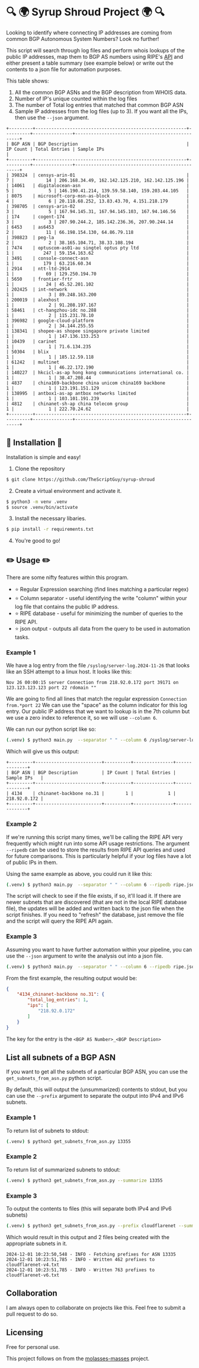 # :mag: :earth_africa: Syrup Shroud Project :earth_africa: :mag:
Looking to identify where connecting IP addresses are coming from common BGP Autonomous System Numbers? Look no further!

This script will search through log files and perform whois lookups of the public IP addresses, map them to BGP AS numbers using RIPE's [API](https://stat.ripe.net/docs/data_api) and either present a table summary (see example below) or write out the contents to a json file for automation purposes.

This table shows:
1. All the common BGP ASNs and the BGP description from WHOIS data.
2. Number of IP's unique counted within the log files
3. The number of Total log entries that matched that common BGP ASN
4. Sample IP addresses from the log files (up to 3). If you want all the IPs, then use the `--json` argument.

```
+---------+---------------------------------------------------------+----------+---------------+-------------------------------------------------+
| BGP ASN | BGP Description                                         | IP Count | Total Entries | Sample IPs                                      |
+---------+---------------------------------------------------------+----------+---------------+-------------------------------------------------+
| 398324  | censys-arin-01                                          |        7 |            14 | 206.168.34.49, 162.142.125.210, 162.142.125.196 |
| 14061   | digitalocean-asn                                        |        5 |             5 | 146.190.41.214, 139.59.58.140, 159.203.44.105   |
| 8075    | microsoft-corp-msn-as-block                             |        4 |             6 | 20.118.68.252, 13.83.43.70, 4.151.218.179       |
| 398705  | censys-arin-02                                          |        3 |             5 | 167.94.145.31, 167.94.145.103, 167.94.146.56    |
| 174     | cogent-174                                              |        3 |             3 | 207.90.244.2, 185.142.236.36, 207.90.244.14     |
| 6453    | as6453                                                  |        2 |            11 | 66.198.154.130, 64.86.79.118                    |
| 398823  | peg-la                                                  |        2 |             2 | 38.165.104.71, 38.33.108.194                    |
| 7474    | optuscom-as01-au singtel optus pty ltd                  |        1 |           247 | 59.154.163.62                                   |
| 3491    | console-connect-asn                                     |        1 |           179 | 63.216.60.34                                    |
| 2914    | ntt-ltd-2914                                            |        1 |            69 | 129.250.194.70                                  |
| 5650    | frontier-frtr                                           |        1 |            24 | 45.52.201.102                                   |
| 202425  | int-network                                             |        1 |             3 | 89.248.163.200                                  |
| 200019  | alexhost                                                |        1 |             2 | 91.208.197.167                                  |
| 58461   | ct-hangzhou-idc no.288                                  |        1 |             2 | 115.231.78.10                                   |
| 396982  | google-cloud-platform                                   |        1 |             2 | 34.144.255.55                                   |
| 138341  | shopee-as shopee singapore private limited              |        1 |             1 | 147.136.133.253                                 |
| 10439   | carinet                                                 |        1 |             1 | 71.6.134.235                                    |
| 50304   | blix                                                    |        1 |             1 | 185.12.59.118                                   |
| 61242   | multinet                                                |        1 |             1 | 46.22.172.190                                   |
| 140227  | hkcicl-as-ap hong kong communications international co. |        1 |             1 | 38.47.208.44                                    |
| 4837    | china169-backbone china unicom china169 backbone        |        1 |             1 | 123.191.151.129                                 |
| 138995  | antbox1-as-ap antbox networks limited                   |        1 |             1 | 103.101.191.239                                 |
| 4812    | chinanet-sh-ap china telecom group                      |        1 |             1 | 222.70.24.62                                    |
+---------+---------------------------------------------------------+----------+---------------+-------------------------------------------------+
```

## :wrench: Installation :wrench:
Installation is simple and easy!
1. Clone the repository
```bash
$ git clone https://github.com/TheScriptGuy/syrup-shroud
```

2. Create a virtual environment and activate it.
```bash
$ python3 -m venv .venv
$ source .venv/bin/activate
```

3. Install the necessary libaries.
```bash
$ pip install -r requirements.txt
```

4. You're good to go!

## :pencil2: Usage :pencil2:
There are some nifty features within this program.
* :star: Regular Expression searching (find lines matching a particular regex)
* :star: Column separator - useful identifying the write "column" within your log file that contains the public IP address.
* :star: RIPE database - useful for minimizing the number of queries to the RIPE API.
* :star: json output - outputs all data from the query to be used in automation tasks.

### Example 1
We have a log entry from the file `/syslog/server-log.2024-11-26` that looks like an SSH attempt to a linux host. It looks like this:
```
Nov 26 00:00:15 server Connection from 218.92.0.172 port 39171 on 123.123.123.123 port 22 rdomain ""
```
We are going to find all lines that match the regular expression `Connection from.*port 22`
We can use the "space" as the column indicator for this log entry.
Our public IP address that we want to lookup is in the 7th column but we use a zero index to reference it, so we will use `--column 6`.

We can run our python script like so:
```bash
(.venv) $ python3 main.py  --separator " " --column 6 /syslog/server-log.2024-11-26 'Connection from.*port 22'
```
Which will give us this output:
```
+---------+-------------------------+----------+---------------+--------------+
| BGP ASN | BGP Description         | IP Count | Total Entries | Sample IPs   |
+---------+-------------------------+----------+---------------+--------------+
| 4134    | chinanet-backbone no.31 |        1 |             1 | 218.92.0.172 |
+---------+-------------------------+----------+---------------+--------------+
```
### Example 2
If we're running this script many times, we'll be calling the RIPE API very frequently which might run into some API usage restrictions. The argument `--ripedb` can be used to store the results from RIPE API queries and used for future comparisons. This is particularly helpful if your log files have a lot of public IPs in them.

Using the same example as above, you could run it like this:
```bash
(.venv) $ python3 main.py  --separator " " --column 6 --ripedb ripe.json /syslog/server-log.2024-11-26 'Connection from.*port 22'
```

The script will check to see if the file exists, if so, it'll load it. If there are newer subnets that are discovered (that are not in the local RIPE database file), the updates will be added and written back to the json file when the script finishes.
If you need to "refresh" the database, just remove the file and the script will query the RIPE API again.

### Example 3
Assuming you want to have further automation within your pipeline, you can use the `--json` argument to write the analysis out into a json file.
```bash
(.venv) $ python3 main.py  --separator " " --column 6 --ripedb ripe.json --json output.json /syslog/server-log.2024-11-26 'Connection from.*port 22'
```

From the first example, the resulting output would be:
```json
{
    "4134_chinanet-backbone no.31": {
        "total_log_entries": 1,
        "ips": [
            "218.92.0.172"
        ]
    }
}
```

The key for the entry is the `<BGP AS Number>_<BGP Description>`

## List all subnets of a BGP ASN
If you want to get all the subnets of a particular BGP ASN, you can use the `get_subnets_from_asn.py` python script.

By default, this will output the (unsummarized) contents to stdout, but you can use the `--prefix` argument to separate the output into IPv4 and IPv6 subnets.

### Example 1
To return list of subnets to stdout:
```bash
(.venv) $ python3 get_subnets_from_asn.py 13355
```

### Example 2
To return list of summarized subnets to stdout:
```bash
(.venv) $ python3 get_subnets_from_asn.py --summarize 13355
```

### Example 3
To output the contents to files (this will separate both IPv4 and IPv6 subnets)
```bash
(.venv) $ python3 get_subnets_from_asn.py --prefix cloudflarenet --summarize 13335
```
Which would result in this output and 2 files being created with the appropriate subnets in it.
```
2024-12-01 10:23:50,548 - INFO - Fetching prefixes for ASN 13335
2024-12-01 10:23:51,785 - INFO - Written 462 prefixes to cloudflarenet-v4.txt
2024-12-01 10:23:51,785 - INFO - Written 763 prefixes to cloudflarenet-v6.txt
```

## Collaboration
I am always open to collaborate on projects like this. Feel free to submit a pull request to do so.

## Licensing
Free for personal use.

This project follows on from the [molasses-masses](https://github.com/TheScriptGuy/molasses-masses) project.
